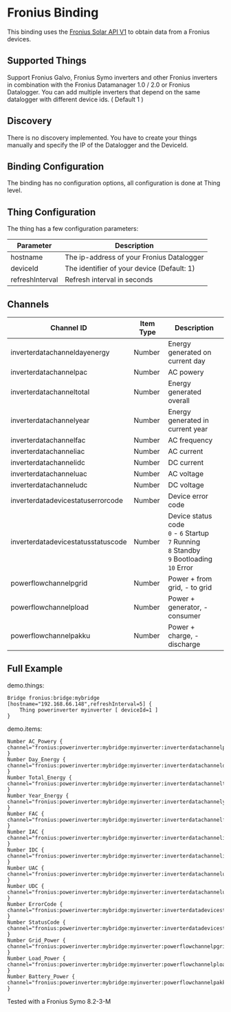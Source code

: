# Fronius Binding

This binding uses the [Fronius Solar API V1](https://www.fronius.com/en/photovoltaics/products/all-products/system-monitoring/open-interfaces/fronius-solar-api-json-) to obtain data from a Fronius devices.


## Supported Things

Support Fronius Galvo, Fronius Symo inverters and other Fronius inverters in combination with the Fronius Datamanager 1.0 / 2.0 or Fronius Datalogger.
You can add multiple inverters that depend on the same datalogger with different device ids. ( Default 1 )

## Discovery

There is no discovery implemented. You have to create your things manually and specify the IP of the Datalogger and the DeviceId.

## Binding Configuration

The binding has no configuration options, all configuration is done at Thing level.

## Thing Configuration

The thing has a few configuration parameters:

| Parameter       | Description                                           |
|-----------------|------------------------------------------------------ |
| hostname        | The ip-address of your Fronius Datalogger |
| deviceId        | The identifier of your device (Default: 1) |
| refreshInterval | Refresh interval in seconds |

## Channels

| Channel ID | Item Type    | Description              |
|------------|--------------|------------------------- |
| inverterdatachanneldayenergy | Number | Energy generated on current day |
| inverterdatachannelpac | Number | AC powery |
| inverterdatachanneltotal | Number | Energy generated overall |
| inverterdatachannelyear | Number | Energy generated in current year |
| inverterdatachannelfac | Number | AC frequency |
| inverterdatachanneliac | Number | AC current |
| inverterdatachannelidc | Number | DC current |
| inverterdatachanneluac | Number | AC voltage |
| inverterdatachanneludc | Number | DC voltage |
| inverterdatadevicestatuserrorcode | Number | Device error code |
| inverterdatadevicestatusstatuscode | Number | Device status code<br />`0` - `6` Startup<br />`7` Running <br />`8` Standby<br />`9` Bootloading<br />`10` Error |
| powerflowchannelpgrid | Number | Power + from grid, - to grid |
| powerflowchannelpload | Number | Power + generator, - consumer |
| powerflowchannelpakku | Number | Power + charge, - discharge |

## Full Example

demo.things:

```
Bridge fronius:bridge:mybridge [hostname="192.168.66.148",refreshInterval=5] {
    Thing powerinverter myinverter [ deviceId=1 ]
}
```

demo.items:

```
Number AC_Powery { channel="fronius:powerinverter:mybridge:myinverter:inverterdatachannelpac" }
Number Day_Energy { channel="fronius:powerinverter:mybridge:myinverter:inverterdatachanneldayenergy" }
Number Total_Energy { channel="fronius:powerinverter:mybridge:myinverter:inverterdatachanneltotal" }
Number Year_Energy { channel="fronius:powerinverter:mybridge:myinverter:inverterdatachannelyear" }
Number FAC { channel="fronius:powerinverter:mybridge:myinverter:inverterdatachannelfac" }
Number IAC { channel="fronius:powerinverter:mybridge:myinverter:inverterdatachanneliac" }
Number IDC { channel="fronius:powerinverter:mybridge:myinverter:inverterdatachannelidc" }
Number UAC { channel="fronius:powerinverter:mybridge:myinverter:inverterdatachanneluac" }
Number UDC { channel="fronius:powerinverter:mybridge:myinverter:inverterdatachanneludc" }
Number ErrorCode { channel="fronius:powerinverter:mybridge:myinverter:inverterdatadevicestatuserrorcode" }
Number StatusCode { channel="fronius:powerinverter:mybridge:myinverter:inverterdatadevicestatusstatuscode" }
Number Grid_Power { channel="fronius:powerinverter:mybridge:myinverter:powerflowchannelpgrid" }
Number Load_Power { channel="fronius:powerinverter:mybridge:myinverter:powerflowchannelpload" }
Number Battery_Power { channel="fronius:powerinverter:mybridge:myinverter:powerflowchannelpakku" }
```

Tested with a Fronius Symo 8.2-3-M
